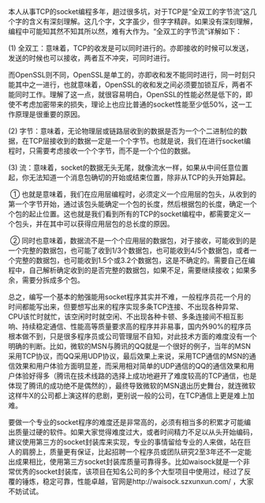 本人从事TCP的socket编程多年，趟过很多坑，对于TCP是“全双工的字节流”这几个字的含义有深刻理解。这几个字，文字虽少，但字字精辟。如果没有深刻理解，编程中可能知其然不知其所以然，难有大作为。“全双工的字节流”详解如下：



 (1) 全双工：意味着，TCP的收发是可以同时进行的。亦即接收的时候可以发送，发送的时候也可以接收，两者互不冲突，可同时进行。

​    而OpenSSL则不同，OpenSSL是单工的，亦即收和发不能同时进行，同一时刻只能其中之一进行，也就意味着，OpenSSL的收和发之间必须要加锁互斥，两者不能同时工作。理解了这一点，就很容易明白，OpenSSL的性能必然是低下的，即使不考虑加密带来的损失，理论上也应比普通的socket性能至少低50%，这一工作原理是很重要的原因。



 (2) 字节：意味着，无论物理层或链路层收到的数据是否为一个个二进制位的数据，在TCP层接收到的数据一定是一个个字节。也就是说，我们在进行socket编程时，只需要考虑接收一个个字节，而不是一个个位的数据。



 (3) 流：意味着，socket的数据无头无尾，就像流水一样，如果从中间任意位置起，你无法知道一个消息包确切的开始或结束位置，除非从TCP的头开始算起。

​        ① 也就是意味着，我们在应用层编程时，必须定义一个应用层的包头，从收到的第一个字节开始，通过该包头能确定一个包的长度，然后根据包的长度，确定一个个包的起止位置。这也就是我们看到所有的TCP的socket编程中，都需要定义一个包头，并在其中可以获得应用层包的总长度的原因。

​       ② 同时也意味着，数据流不是一个个应用层的数据包，对于接收，可能收到的是一个完整的数据包，也可能了收到1/3个数据包，也可能收到4/5个数据包，或者一个完整的数据包，也可能收到1.5个或3.2个数据包，这是不确定的。需要自己在编程中，自己解析确定收到的是否完整的数据包，如果不足，需要继续接收；如果多余，需要分拆成多个包。





​    总之，编写一个基本的勉强能用socket程序其实并不难，一般程序员花一个月的时间都能写出来，但要想写出来的程序实现多条TCP连接、不出现各种异常、CPU该忙时就忙，该空闲时时就空闲、不出现各种卡顿、多条连接间不相互影响、持续稳定通信、性能高等质量要求高的程序并非易事，国内外90%的程序员根本做不到，只是很多程序员或公司管理层不自知，对此技术方面的难度没有一个明确的判断。比如，微软的MSN与腾讯的QQ就是一个很好的例子，当年的MSN采用TCP协议，而QQ采用UDP协议，最后效果上来说，采用TCP通信的MSN的通信效果和用户体验方面明显差，而采用相对简单的UDP通信的QQ的通信效果和用户体验好得多（腾讯在技术线路的选择上成功地避开了难度较高的TCP通信，也是体现了腾讯的成功绝不是偶然的），最终导致微软的MSN退出历史舞台，就连微软这样牛X的公司都上演这样的悲剧，更别说一般的公司，在TCP通信上更是难上加难。


   要做一个专业的socket程序的难度还是非常高的，必须有相当多的积累才可能编出质量过硬的软件。如果大家觉得难度过大，或者时间精力不足以从头开始编码，建议使用第三方的socket封装库来实现，专业的事情留给专业的人来做，站在巨人的肩膀上，质量更有保证，比起招聘一个程序员或团队研究2至3年还不一定能出成果相比，使用第三方socket封装库质量可靠得多。比如waisock就是一个非常优秀的socket封装库，该项目在知名公司的多个大型项目中使用过，经过了反覆的锤炼，稳定可靠，性能卓越，官网是http://waisock.szxunxun.com/ ，大家不妨试试。